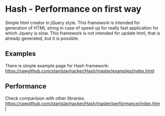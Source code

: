 Hash - Performance on first way
====

Simple html creator in jQuery style. This framework is intended for generation of HTML string in case of speed up for really 
fast application for which Jquery is slow. This framework is not intended for update html, 
that is already generated, but it is possible. 

Examples
----
There is simple example page for Hash framework: https://rawgithub.com/stanislavhacker/Hash/master/examples/index.html

Performance
----
Check comparision with other libraries: https://rawgithub.com/stanislavhacker/Hash/master/performance/index.html
